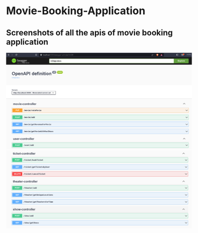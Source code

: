 # Movie-Booking-Application
## Screenshots of all the apis of movie booking application
![Screenshot of all the API's](https://raw.githubusercontent.com/abilash0045/Movie-Booking-Application/master/screenshots/MovieandUser.png)
![Screenshot of all the API's](https://raw.githubusercontent.com/abilash0045/Movie-Booking-Application/master/screenshots/ticket-theater-show.png)
